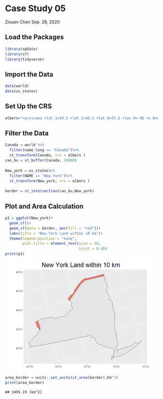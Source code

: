 Case Study 05
================
Zixuan Chen
Sep. 28, 2020

## Load the Packages

``` r
library(spData)
library(sf)
library(tidyverse)
```

## Import the Data

``` r
data(world)
data(us_states)
```

## Set Up the CRS

``` r
albers="+proj=aea +lat_1=29.5 +lat_2=45.5 +lat_0=37.5 +lon_0=-96 +x_0=0 +y_0=0 +ellps=GRS80 +datum=NAD83 +units=m +no_defs"
```

## Filter the Data

``` r
Canada = world %>%
  filter(name_long == "Canada")%>%
  st_transform(Canada, crs = albers )
can_bu = st_buffer(Canada, 10000)

New_york = us_states%>%
  filter(NAME == "New York")%>%
  st_transform(New_york, crs = albers )

border = st_intersection(can_bu,New_york)
```

## Plot and Area Calculation

``` r
p1 = ggplot(New_york)+
  geom_sf()+
  geom_sf(data = border, aes(fill = "red"))+
  labs(title = "New York Land within 10 km")+
  theme(legend.position = "none",
        plot.title = element_text(size = 20,
                                  hjust = 0.4))
print(p1)
```

![](case_study_05_files/figure-gfm/unnamed-chunk-4-1.png)<!-- -->

``` r
area_border = units::set_units(st_area(border),km^2)
print(area_border)
```

    ## 3495.19 [km^2]
